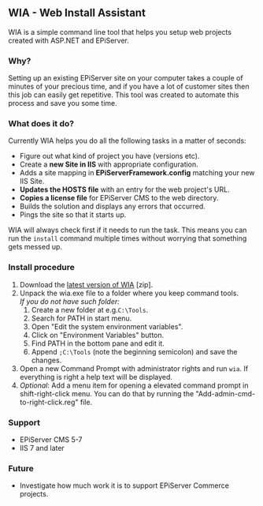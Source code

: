 ## WIA - Web Install Assistant

WIA is a simple command line tool that helps you setup web projects created with ASP.NET and EPiServer. 

### Why?

Setting up an existing EPiServer site on your computer takes a couple of minutes of your precious time, and if you have a lot of customer sites then this job can easily get repetitive. This tool was created to automate this process and save you some time.

### What does it do?

Currently WIA helps you do all the following tasks in a matter of seconds:

- Figure out what kind of project you have (versions etc).
- Create a **new Site in IIS** with appropriate configuration.
- Adds a site mapping in **EPiServerFramework.config** matching your new IIS Site.
- **Updates the HOSTS file** with an entry for the web project's URL.
- **Copies a license file** for EPiServer CMS to the web directory.
- Builds the solution and displays any errors that occurred.
- Pings the site so that it starts up.

WIA will always check first if it needs to run the task. This means you can run the `install` command multiple times without worrying that something gets messed up.

### Install procedure

1. Download the [latest version of WIA](http://google.com "Download the latest version of WIA") [zip].
2. Unpack the wia.exe file to a folder where you keep command tools.   
*If you do not have such folder:*
	1. Create a new folder at e.g.`C:\Tools`.
	2. Search for PATH in start menu.
	3. Open "Edit the system environment variables".
	4. Click on "Environment Variables" button.
	5. Find PATH in the bottom pane and edit it.
	6. Append `;C:\Tools` (note the beginning semicolon) and save the changes.
3. Open a new Command Prompt with administrator rights and run `wia`. If everything is right a help text will be displayed.
4. *Optional*: Add a menu item for opening a elevated command prompt in shift-right-click menu. You can do that by running the "Add-admin-cmd-to-right-click.reg" file.

### Support

- EPiServer CMS 5-7
- IIS 7 and later


### Future

- Investigate how much work it is to support EPiServer Commerce projects.


